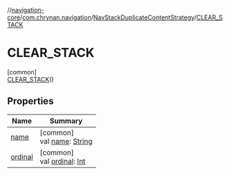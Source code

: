 //[navigation-core](../../../../index.md)/[com.chrynan.navigation](../../index.md)/[NavStackDuplicateContentStrategy](../index.md)/[CLEAR_STACK](index.md)

# CLEAR_STACK

[common]\
[CLEAR_STACK](index.md)()

## Properties

| Name | Summary |
|---|---|
| [name](index.md#-372974862%2FProperties%2F-215881696) | [common]<br>val [name](index.md#-372974862%2FProperties%2F-215881696): [String](https://kotlinlang.org/api/latest/jvm/stdlib/kotlin/-string/index.html) |
| [ordinal](index.md#-739389684%2FProperties%2F-215881696) | [common]<br>val [ordinal](index.md#-739389684%2FProperties%2F-215881696): [Int](https://kotlinlang.org/api/latest/jvm/stdlib/kotlin/-int/index.html) |
